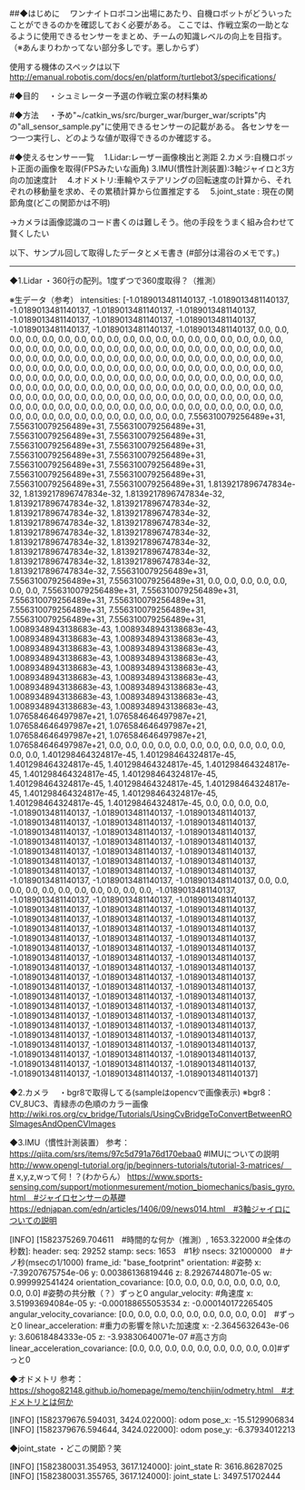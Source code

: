 ##◆はじめに
　ワンナイトロボコン出場にあたり、自機ロボットがどういったことができるのかを確認しておく必要がある。
ここでは、作戦立案の一助となるように使用できるセンサーをまとめ、チームの知識レベルの向上を目指す。
（※あんまりわかってない部分多しです。悪しからず）

使用する機体のスペックは以下
http://emanual.robotis.com/docs/en/platform/turtlebot3/specifications/

#◆目的
　・シュミレーター予選の作戦立案の材料集め

#◆方法
　・予め"~/catkin_ws/src/burger_war/burger_war/scripts"内の"all_sensor_sample.py"に使用できるセンサーの記載がある。
各センサを一つ一つ実行し、どのような値が取得できるのか確認する。

#◆使えるセンサー一覧
　1.Lidar:レーザー画像検出と測距 
 2.カメラ:自機ロボット正面の画像を取得(FPSみたいな画角)
 3.IMU(慣性計測装置):3軸ジャイロと3方向の加速度計
　4.オドメトリ:車輪やステアリングの回転速度の計算から、それぞれの移動量を求め、その累積計算から位置推定する
　5.joint_state : 現在の関節角度(どこの関節かは不明)

→カメラは画像認識のコード書くのは難しそう。他の手段をうまく組み合わせて賢くしたい



以下、サンプル回して取得したデータとメモ書き
(#部分は湯谷のメモです。)

----------------------------------------------------------------------------------------------

◆1.Lidar
・360行の配列。1度ずつで360度取得？（推測）

※生データ（参考）
intensities: [-1.0189013481140137, -1.0189013481140137, -1.0189013481140137, -1.0189013481140137, -1.0189013481140137, -1.0189013481140137, -1.0189013481140137, -1.0189013481140137, -1.0189013481140137, -1.0189013481140137, -1.0189013481140137, 0.0, 0.0, 0.0, 0.0, 0.0, 0.0, 0.0, 0.0, 0.0, 0.0, 0.0, 0.0, 0.0, 0.0, 0.0, 0.0, 0.0, 0.0, 0.0, 0.0, 0.0, 0.0, 0.0, 0.0, 0.0, 0.0, 0.0, 0.0, 0.0, 0.0, 0.0, 0.0, 0.0, 0.0, 0.0, 0.0, 0.0, 0.0, 0.0, 0.0, 0.0, 0.0, 0.0, 0.0, 0.0, 0.0, 0.0, 0.0, 0.0, 0.0, 0.0, 0.0, 0.0, 0.0, 0.0, 0.0, 0.0, 0.0, 0.0, 0.0, 0.0, 0.0, 0.0, 0.0, 0.0, 0.0, 0.0, 0.0, 0.0, 0.0, 0.0, 0.0, 0.0, 0.0, 0.0, 0.0, 0.0, 0.0, 0.0, 0.0, 0.0, 0.0, 0.0, 0.0, 0.0, 0.0, 0.0, 0.0, 0.0, 0.0, 0.0, 0.0, 0.0, 0.0, 0.0, 0.0, 0.0, 0.0, 0.0, 0.0, 0.0, 0.0, 0.0, 0.0, 0.0, 0.0, 0.0, 0.0, 0.0, 0.0, 0.0, 0.0, 0.0, 0.0, 0.0, 0.0, 0.0, 0.0, 0.0, 0.0, 0.0, 0.0, 0.0, 0.0, 0.0, 0.0, 0.0, 0.0, 0.0, 0.0, 0.0, 0.0, 0.0, 0.0, 0.0, 0.0, 0.0, 0.0, 0.0, 0.0, 0.0, 0.0, 0.0, 0.0, 0.0, 0.0, 0.0, 0.0, 0.0, 7.556310079256489e+31, 7.556310079256489e+31, 7.556310079256489e+31, 7.556310079256489e+31, 7.556310079256489e+31, 7.556310079256489e+31, 7.556310079256489e+31, 7.556310079256489e+31, 7.556310079256489e+31, 7.556310079256489e+31, 7.556310079256489e+31, 7.556310079256489e+31, 7.556310079256489e+31, 7.556310079256489e+31, 7.556310079256489e+31, 1.8139217896747834e-32, 1.8139217896747834e-32, 1.8139217896747834e-32, 1.8139217896747834e-32, 1.8139217896747834e-32, 1.8139217896747834e-32, 1.8139217896747834e-32, 1.8139217896747834e-32, 1.8139217896747834e-32, 1.8139217896747834e-32, 1.8139217896747834e-32, 1.8139217896747834e-32, 1.8139217896747834e-32, 1.8139217896747834e-32, 1.8139217896747834e-32, 1.8139217896747834e-32, 1.8139217896747834e-32, 1.8139217896747834e-32, 7.556310079256489e+31, 7.556310079256489e+31, 7.556310079256489e+31, 0.0, 0.0, 0.0, 0.0, 0.0, 0.0, 0.0, 7.556310079256489e+31, 7.556310079256489e+31, 7.556310079256489e+31, 7.556310079256489e+31, 7.556310079256489e+31, 7.556310079256489e+31, 7.556310079256489e+31, 7.556310079256489e+31, 1.0089348943138683e-43, 1.0089348943138683e-43, 1.0089348943138683e-43, 1.0089348943138683e-43, 1.0089348943138683e-43, 1.0089348943138683e-43, 1.0089348943138683e-43, 1.0089348943138683e-43, 1.0089348943138683e-43, 1.0089348943138683e-43, 1.0089348943138683e-43, 1.0089348943138683e-43, 1.0089348943138683e-43, 1.0089348943138683e-43, 1.0089348943138683e-43, 1.0089348943138683e-43, 1.0089348943138683e-43, 1.0089348943138683e-43, 1.076584646497987e+21, 1.076584646497987e+21, 1.076584646497987e+21, 1.076584646497987e+21, 1.076584646497987e+21, 1.076584646497987e+21, 1.076584646497987e+21, 0.0, 0.0, 0.0, 0.0, 0.0, 0.0, 0.0, 0.0, 0.0, 0.0, 0.0, 0.0, 0.0, 1.401298464324817e-45, 1.401298464324817e-45, 1.401298464324817e-45, 1.401298464324817e-45, 1.401298464324817e-45, 1.401298464324817e-45, 1.401298464324817e-45, 1.401298464324817e-45, 1.401298464324817e-45, 1.401298464324817e-45, 1.401298464324817e-45, 1.401298464324817e-45, 1.401298464324817e-45, 1.401298464324817e-45, 0.0, 0.0, 0.0, 0.0, -1.0189013481140137, -1.0189013481140137, -1.0189013481140137, -1.0189013481140137, -1.0189013481140137, -1.0189013481140137, -1.0189013481140137, -1.0189013481140137, -1.0189013481140137, -1.0189013481140137, -1.0189013481140137, -1.0189013481140137, -1.0189013481140137, -1.0189013481140137, -1.0189013481140137, -1.0189013481140137, -1.0189013481140137, -1.0189013481140137, -1.0189013481140137, -1.0189013481140137, -1.0189013481140137, -1.0189013481140137, -1.0189013481140137, -1.0189013481140137, 0.0, 0.0, 0.0, 0.0, 0.0, 0.0, 0.0, 0.0, 0.0, 0.0, 0.0, -1.0189013481140137, -1.0189013481140137, -1.0189013481140137, -1.0189013481140137, -1.0189013481140137, -1.0189013481140137, -1.0189013481140137, -1.0189013481140137, -1.0189013481140137, -1.0189013481140137, -1.0189013481140137, -1.0189013481140137, -1.0189013481140137, -1.0189013481140137, -1.0189013481140137, -1.0189013481140137, -1.0189013481140137, -1.0189013481140137, -1.0189013481140137, -1.0189013481140137, -1.0189013481140137, -1.0189013481140137, -1.0189013481140137, -1.0189013481140137, -1.0189013481140137, -1.0189013481140137, -1.0189013481140137, -1.0189013481140137, -1.0189013481140137, -1.0189013481140137, -1.0189013481140137, -1.0189013481140137, -1.0189013481140137, -1.0189013481140137, -1.0189013481140137, -1.0189013481140137, -1.0189013481140137, -1.0189013481140137, -1.0189013481140137, -1.0189013481140137, -1.0189013481140137, -1.0189013481140137, -1.0189013481140137, -1.0189013481140137, -1.0189013481140137, -1.0189013481140137, -1.0189013481140137, -1.0189013481140137, -1.0189013481140137, -1.0189013481140137, -1.0189013481140137, -1.0189013481140137, -1.0189013481140137, -1.0189013481140137, -1.0189013481140137, -1.0189013481140137, -1.0189013481140137, -1.0189013481140137]

◆2.カメラ
　・bgr8で取得してる(sampleはopencvで画像表示)
※bgr8：CV_8UC3、青緑赤の色順のカラー画像
http://wiki.ros.org/cv_bridge/Tutorials/UsingCvBridgeToConvertBetweenROSImagesAndOpenCVImages

◆3.IMU（慣性計測装置）
参考：
https://qiita.com/srs/items/97c5d791a76d170ebaa0 #IMUについての説明
http://www.opengl-tutorial.org/jp/beginners-tutorials/tutorial-3-matrices/　# x,y,z,wって何！？(わからん）
https://www.sports-sensing.com/support/motionmesurement/motion_biomechanics/basis_gyro.html　#ジャイロセンサーの基礎
https://ednjapan.com/edn/articles/1406/09/news014.html　#3軸ジャイロについての説明


[INFO] [1582375269.704611　#時間的な何か（推測）, 1653.322000 #全体の秒数]: header: 
  seq: 29252
  stamp: 
    secs: 1653　#1秒
    nsecs: 321000000　#ナノ秒(msecの1/1000)
  frame_id: "base_footprint"
orientation: #姿勢
  x: -7.39207675754e-06
  y: 0.00386136819446
  z: 8.29267448071e-05
  w: 0.999992541424
orientation_covariance: [0.0, 0.0, 0.0, 0.0, 0.0, 0.0, 0.0, 0.0, 0.0] #姿勢の共分散（？）ずっと0
angular_velocity: #角速度
  x: 3.51993694084e-05
  y: -0.000188655053534
  z: -0.000140172265405
angular_velocity_covariance: [0.0, 0.0, 0.0, 0.0, 0.0, 0.0, 0.0, 0.0, 0.0]　#ずっと0
linear_acceleration: #重力の影響を除いた加速度
  x: -2.3645632643e-06
  y: 3.60618484333e-05
  z: -3.93830640071e-07 #高さ方向
linear_acceleration_covariance: [0.0, 0.0, 0.0, 0.0, 0.0, 0.0, 0.0, 0.0, 0.0]#ずっと0

◆オドメトリ
参考：
https://shogo82148.github.io/homepage/memo/tenchijin/odmetry.html　#オドメトリとは何か

[INFO] [1582379676.594031, 3424.022000]: odom pose_x: -15.5129906834
[INFO] [1582379676.594644, 3424.022000]: odom pose_y: -6.37934012213

◆joint_state
・どこの関節？笑

[INFO] [1582380031.354953, 3617.124000]: joint_state R: 3616.86287025
[INFO] [1582380031.355765, 3617.124000]: joint_state L: 3497.51702444








